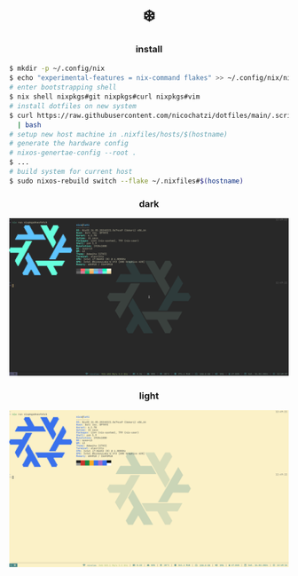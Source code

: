<h1 align="center">❄️</h1>

<h3 align="center">install</h3>

```bash
$ mkdir -p ~/.config/nix
$ echo "experimental-features = nix-command flakes" >> ~/.config/nix/nix.conf
# enter bootstrapping shell
$ nix shell nixpkgs#git nixpkgs#curl nixpkgs#vim
# install dotfiles on new system
$ curl https://raw.githubusercontent.com/nicochatzi/dotfiles/main/.scripts/install-dotfiles.sh \
  | bash
# setup new host machine in .nixfiles/hosts/$(hostname)
# generate the hardware config
# nixos-genertae-config --root .
$ ...
# build system for current host
$ sudo nixos-rebuild switch --flake ~/.nixfiles#$(hostname)
```

<h3 align="center">dark</h3>

![lati-dark](./assets/lati-dark.png)

<h3 align="center">light</h3>

![lati-light](./assets/lati-light.png)
